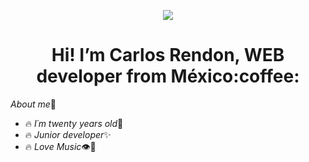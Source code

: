 
<p align="center">
  <img src="https://cdn.dribbble.com/users/2131993/screenshots/4948736/thoughtworks-gif_dribbble.gif" />
</p>
<h1 align="center">Hi! I’m Carlos Rendon, WEB developer from México:coffee:</h1>


_About me_:lemon:

* :fire: _I´m twenty years old_:dizzy:
* :fire: _Junior developer_:sparkles:
* :fire: _Love Music_:eye::white_heart:



